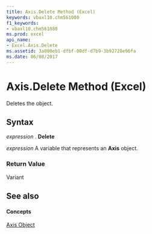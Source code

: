 ```yaml
---
title: Axis.Delete Method (Excel)
keywords: vbaxl10.chm561080
f1_keywords:
- vbaxl10.chm561080
ms.prod: excel
api_name:
- Excel.Axis.Delete
ms.assetid: 3a000eb1-dfbf-00df-d7b9-3b92728e96fa
ms.date: 06/08/2017
---
```



# Axis.Delete Method (Excel)

Deletes the object.


## Syntax

 _expression_ . **Delete**

 _expression_ A variable that represents an **Axis** object.


### Return Value

Variant


## See also


#### Concepts


[Axis Object](axis-object-excel.md)

